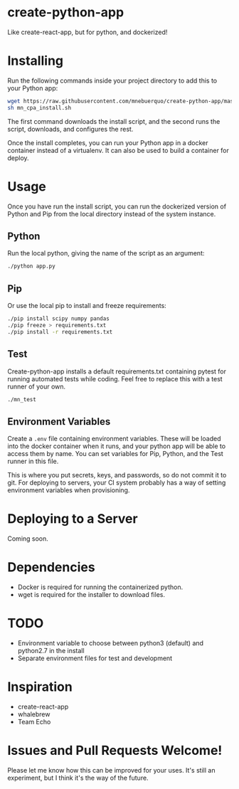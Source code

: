 # create-python-app
Like create-react-app, but for python, and dockerized!

# Installing

Run the following commands inside your project directory to add this to your 
Python app:

```sh
wget https://raw.githubusercontent.com/mnebuerquo/create-python-app/master/mn_cpa_install.sh
sh mn_cpa_install.sh
```

The first command downloads the install script, and the second runs the
script, downloads, and configures the rest.

Once the install completes, you can run your Python app in a docker
container instead of a virtualenv. It can also be used to build a container
for deploy.

# Usage

Once you have run the install script, you can run the dockerized version of
Python and Pip from the local directory instead of the system instance.

## Python
Run the local python, giving the name of the script as an argument:

```sh
./python app.py
```

## Pip
Or use the local pip to install and freeze requirements:

```sh
./pip install scipy numpy pandas
./pip freeze > requirements.txt
./pip install -r requirements.txt
```

## Test
Create-python-app installs a default requirements.txt containing pytest for
running automated tests while coding. Feel free to replace this with a test
runner of your own.

```sh
./mn_test
```

## Environment Variables

Create a `.env` file containing environment variables. These will be loaded
into the docker container when it runs, and your python app will be able to
access them by name. You can set variables for Pip, Python, and the Test
runner in this file.

This is where you put secrets, keys, and passwords, so
do not commit it to git. For deploying to servers, your CI system probably
has a way of setting environment variables when provisioning. 

# Deploying to a Server

Coming soon.

# Dependencies

* Docker is required for running the containerized python.
* wget is required for the installer to download files.

# TODO

* Environment variable to choose between python3 (default) and python2.7 in
  the install
* Separate environment files for test and development

# Inspiration

* create-react-app
* whalebrew
* Team Echo

# Issues and Pull Requests Welcome!

Please let me know how this can be improved for your uses. It's still an
experiment, but I think it's the way of the future.
